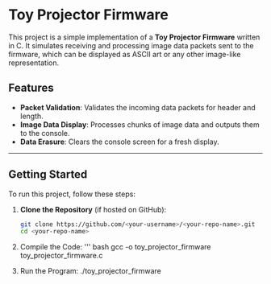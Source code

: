 # Toy Projector Firmware

This project is a simple implementation of a **Toy Projector Firmware** written in C. It simulates receiving and processing image data packets sent to the firmware, which can be displayed as ASCII art or any other image-like representation.

## Features

- **Packet Validation**: Validates the incoming data packets for header and length.
- **Image Data Display**: Processes chunks of image data and outputs them to the console.
- **Data Erasure**: Clears the console screen for a fresh display.

---

## Getting Started

To run this project, follow these steps:

1. **Clone the Repository** (if hosted on GitHub):
   ```bash
   git clone https://github.com/<your-username>/<your-repo-name>.git
   cd <your-repo-name>

2. Compile the Code:
   ''' bash
   gcc -o toy_projector_firmware toy_projector_firmware.c

4. Run the Program:
   ./toy_projector_firmware
